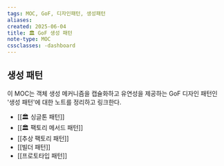 ```yaml
---
tags: MOC, GoF, 디자인패턴, 생성패턴
aliases:
created: 2025-06-04
title: 🏛️ GoF 생성 패턴
note-type: MOC
cssclasses: -dashboard
---
```


## 생성 패턴

이 MOC는 객체 생성 메커니즘을 캡슐화하고 유연성을 제공하는 GoF 디자인 패턴인 '생성 패턴'에 대한 노트를 정리하고 링크한다.

- [[🏛️ 싱글톤 패턴]]
- [[🏛️ 팩토리 메서드 패턴]]
- [[추상 팩토리 패턴]]
- [[빌더 패턴]]
- [[프로토타입 패턴]] 